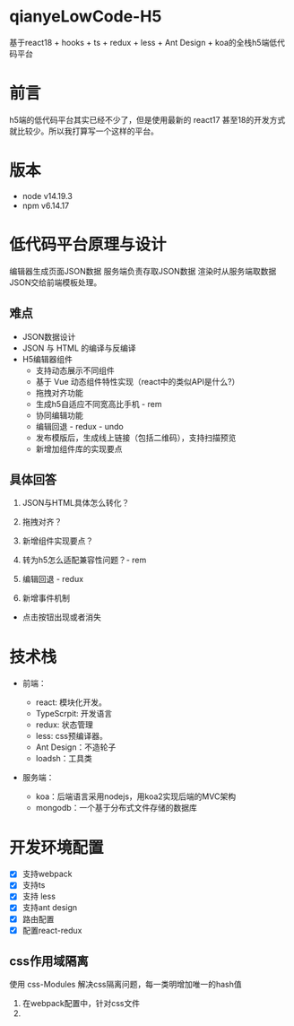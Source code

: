 # qianyeLowCode-H5
基于react18 + hooks + ts + redux + less + Ant Design + koa的全栈h5端低代码平台

# 前言

h5端的低代码平台其实已经不少了，但是使用最新的 react17 甚至18的开发方式就比较少。所以我打算写一个这样的平台。

# 版本
- node v14.19.3
- npm v6.14.17

# 低代码平台原理与设计

编辑器生成页面JSON数据
服务端负责存取JSON数据
渲染时从服务端取数据JSON交给前端模板处理。

## 难点
- JSON数据设计
- JSON 与 HTML 的编译与反编译
- H5编辑器组件
  - 支持动态展示不同组件
   - 基于 Vue 动态组件特性实现（react中的类似API是什么?）
  - 拖拽对齐功能
  - 生成h5自适应不同宽高比手机 - rem
  - 协同编辑功能
  - 编辑回退 - redux - undo
  - 发布模版后，生成线上链接（包括二维码），支持扫描预览
  - 新增加组件库的实现要点


## 具体回答

1. JSON与HTML具体怎么转化？




2. 拖拽对齐？
3. 新增组件实现要点？
4. 转为h5怎么适配兼容性问题？- rem
5. 编辑回退 - redux
6. 新增事件机制
  - 点击按钮出现或者消失

# 技术栈

- 前端：
  - react: 模块化开发。
  - TypeScrpit: 开发语言
  - redux: 状态管理
  - less: css预编译器。
  - Ant Design：不造轮子
  - loadsh：工具类

- 服务端：
  - koa：后端语言采用nodejs，用koa2实现后端的MVC架构
  - mongodb：一个基于分布式文件存储的数据库


# 开发环境配置

- [x] 支持webpack
- [x] 支持ts
- [x] 支持 less
- [x] 支持ant design
- [x] 路由配置
- [x] 配置react-redux

## css作用域隔离

使用 css-Modules 解决css隔离问题，每一类明增加唯一的hash值

1. 在webpack配置中，针对css文件
2. 

